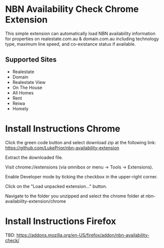 # NBN Availability Check Chrome Extension

This simple extension can automatically load NBN availability information for properties on realestate.com.au & domain.com.au including technology type, maximum line speed, and co-existance status if available.

## Supported Sites

- Realestate
- Domain
- Realestate View
- On The House
- All Homes
- Rent
- Reiwa
- Homely

# Install Instructions Chrome

Click the green code button and select download zip at the following link: https://github.com/LukePrior/nbn-availability-extension

Extract the downloaded file.

Visit chrome://extensions (via omnibox or menu -> Tools -> Extensions).

Enable Developer mode by ticking the checkbox in the upper-right corner.

Click on the "Load unpacked extension..." button.

Navigate to the folder you unzipped and select the chrome folder at nbn-availability-extension/chrome

# Install Instructions Firefox

TBD: https://addons.mozilla.org/en-US/firefox/addon/nbn-availability-check/
